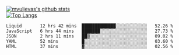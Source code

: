 [![mvuljevas's github stats](https://github-readme-stats.vercel.app/api?username=mvuljevas&show_icons=true&theme=dracula)](https://www.mvuljevas.com)
<br>
[![Top Langs](https://github-readme-stats.vercel.app/api/top-langs/?username=mvuljevas&theme=dracula)](https://www.mvuljevas.com)

<!--START_SECTION:waka-->
```text
Liquid       12 hrs 42 mins  █████████████░░░░░░░░░░░░   52.26 % 
JavaScript   6 hrs 44 mins   ███████░░░░░░░░░░░░░░░░░░   27.73 % 
JSON         2 hrs 11 mins   ██▒░░░░░░░░░░░░░░░░░░░░░░   09.02 % 
YAML         52 mins         █░░░░░░░░░░░░░░░░░░░░░░░░   03.60 % 
HTML         37 mins         ▓░░░░░░░░░░░░░░░░░░░░░░░░   02.56 % 
```
<!--END_SECTION:waka-->

